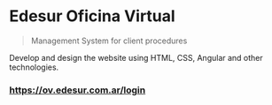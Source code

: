 # Edesur Oficina Virtual

> Management System for client procedures

Develop and design the website using HTML, CSS, Angular and other technologies.

### https://ov.edesur.com.ar/login
